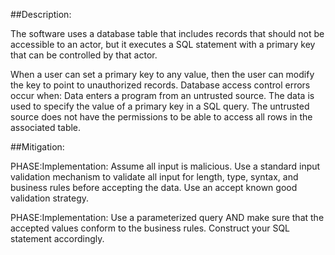 ##Description:

The software uses a database table that includes records that should not be accessible to an actor, but it executes a SQL statement with a primary key that can be controlled by that actor.

When a user can set a primary key to any value, then the user can modify the key to point to unauthorized records. Database access control errors occur when: Data enters a program from an untrusted source. The data is used to specify the value of a primary key in a SQL query. The untrusted source does not have the permissions to be able to access all rows in the associated table.

##Mitigation:


PHASE:Implementation:
Assume all input is malicious. Use a standard input validation mechanism to validate all input for length, type, syntax, and business rules before accepting the data. Use an accept known good validation strategy.

PHASE:Implementation:
Use a parameterized query AND make sure that the accepted values conform to the business rules. Construct your SQL statement accordingly.

